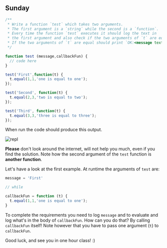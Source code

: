 ## Sunday

```js
/**
 * Write a function `test` which takes two arguments.
 * The first argument is a `string` while the second is a `function`.
 * Every time the function `test` executes it should log the text in
 * the first argument and also check if the two arguments of `t` are equal.
 * If the two arguments of `t` are equal should print `OK:<message text>`.
 */

function test (message,callbackFun) {
  // code here
}

test('First',function(t) {
  t.equal(1,1,'one is equal to one');
});

test('Second', function(t) {
  t.equal(2,3,'two is equal to two');
});

test('Third', function(t) {
  t.equal(3,3,'three is equal to three');
});
```

When run the code should produce this output.

![repl](https://git.io/vDcYn)

**Please** don't look around the internet, will not help you much, even if you
find the solution. Note how the second argument of the `test` function is **another function**.

Let's have a look at the first example. At runtime the arguments of `test` are:

```js
message = 'First'

// while

callbackFun = function (t) {
  t.equal(1,1,'one is equal to one');
}
```

To complete the requirements you need to log `message` and to evaluate and log
what's in the body of `callbackFun`. How can you do that? By calling `callbackFun`
itself! Note however that you have to pass one argument (`t`) to `callbackFun`.

Good luck, and see you in one hour class! :)